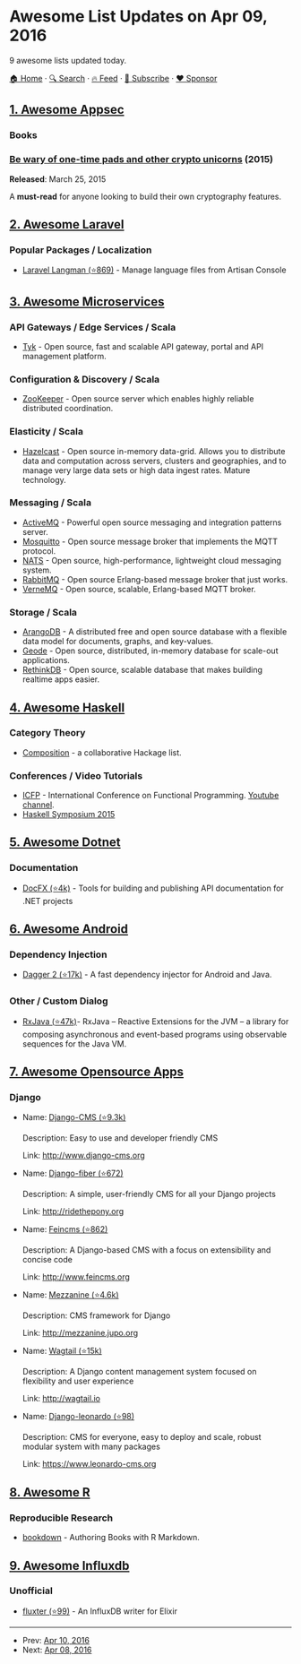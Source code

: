 # Awesome List Updates on Apr 09, 2016

9 awesome lists updated today.

[🏠 Home](/README.md) · [🔍 Search](https://www.trackawesomelist.com/search/) · [🔥 Feed](https://www.trackawesomelist.com/rss.xml) · [📮 Subscribe](https://trackawesomelist.us17.list-manage.com/subscribe?u=d2f0117aa829c83a63ec63c2f&id=36a103854c) · [❤️  Sponsor](https://github.com/sponsors/theowenyoung)



## [1. Awesome Appsec](/content/paragonie/awesome-appsec/README.md)

### Books

### [Be wary of one-time pads and other crypto unicorns](https://freedom-to-tinker.com/blog/jbonneau/be-wary-of-one-time-pads-and-other-crypto-unicorns/) (2015)

**Released**: March 25, 2015

A **must-read** for anyone looking to build their own cryptography features.

## [2. Awesome Laravel](/content/chiraggude/awesome-laravel/README.md)

### Popular Packages / Localization

*   [Laravel Langman (⭐869)](https://github.com/themsaid/laravel-langman) - Manage language files from Artisan Console

## [3. Awesome Microservices](/content/mfornos/awesome-microservices/README.md)

### API Gateways / Edge Services / Scala

*   [Tyk](https://tyk.io/) - Open source, fast and scalable API gateway, portal and API management platform.

### Configuration & Discovery / Scala

*   [ZooKeeper](https://zookeeper.apache.org/) - Open source server which enables highly reliable distributed coordination.

### Elasticity / Scala

*   [Hazelcast](http://hazelcast.org/) - Open source in-memory data-grid. Allows you to distribute data and computation across servers, clusters and geographies, and to manage very large data sets or high data ingest rates. Mature technology.

### Messaging / Scala

*   [ActiveMQ](http://activemq.apache.org/) - Powerful open source messaging and integration patterns server.
*   [Mosquitto](http://mosquitto.org/) - Open source message broker that implements the MQTT protocol.
*   [NATS](https://nats.io/) - Open source, high-performance, lightweight cloud messaging system.
*   [RabbitMQ](https://www.rabbitmq.com/) - Open source Erlang-based message broker that just works.
*   [VerneMQ](https://verne.mq) - Open source, scalable, Erlang-based MQTT broker.

### Storage / Scala

*   [ArangoDB](https://www.arangodb.com/) - A distributed free and open source database with a flexible data model for documents, graphs, and key-values.
*   [Geode](http://geode.incubator.apache.org/) - Open source, distributed, in-memory database for scale-out applications.
*   [RethinkDB](http://rethinkdb.com/) - Open source, scalable database that makes building realtime apps easier.

## [4. Awesome Haskell](/content/krispo/awesome-haskell/README.md)

### Category Theory

*   [Composition](http://hackage.haskell.org/packages/#cat:Composition) - a collaborative Hackage list.

### Conferences / Video Tutorials

*   [ICFP](http://www.icfpconference.org/) - International Conference on Functional Programming. [Youtube channel](https://www.youtube.com/channel/UCwRL68qZFfub1Ep1EScfmBw).
*   [Haskell Symposium 2015](https://www.youtube.com/playlist?list=PLnqUlCo055hV5dPC-4VWeXzhI8ooeTsVy)

## [5. Awesome Dotnet](/content/quozd/awesome-dotnet/README.md)

### Documentation

*   [DocFX (⭐4k)](https://github.com/dotnet/docfx) - Tools for building and publishing API documentation for .NET projects

## [6. Awesome Android](/content/JStumpp/awesome-android/README.md)

### Dependency Injection

*   [Dagger 2 (⭐17k)](https://github.com/google/dagger) - A fast dependency injector for Android and Java.

### Other / Custom Dialog

*   [RxJava (⭐47k)](https://github.com/ReactiveX/RxJava)- RxJava – Reactive Extensions for the JVM – a library for composing asynchronous and event-based programs using observable sequences for the Java VM.

## [7. Awesome Opensource Apps](/content/unicodeveloper/awesome-opensource-apps/README.md)

### Django

- Name: [Django-CMS (⭐9.3k)](https://github.com/divio/django-cms)

  Description: Easy to use and developer friendly CMS

  Link: <http://www.django-cms.org>


- Name: [Django-fiber (⭐672)](https://github.com/ridethepony/django-fiber)

  Description: A simple, user-friendly CMS for all your Django projects

  Link: <http://ridethepony.org>


- Name: [Feincms (⭐862)](https://github.com/feincms/feincms)

  Description: A Django-based CMS with a focus on extensibility and concise code

  Link: <http://www.feincms.org>


- Name: [Mezzanine (⭐4.6k)](https://github.com/stephenmcd/mezzanine)

  Description: CMS framework for Django

  Link: <http://mezzanine.jupo.org>


- Name: [Wagtail (⭐15k)](https://github.com/torchbox/wagtail)

  Description: A Django content management system focused on flexibility and user experience

  Link: <http://wagtail.io>


- Name: [Django-leonardo (⭐98)](https://github.com/django-leonardo/django-leonardo)

  Description: CMS for everyone, easy to deploy and scale, robust modular system with many packages

  Link: <https://www.leonardo-cms.org>



## [8. Awesome R](/content/qinwf/awesome-R/README.md)

### Reproducible Research

*   [bookdown](https://bookdown.org/) - Authoring Books with R Markdown.

## [9. Awesome Influxdb](/content/mark-rushakoff/awesome-influxdb/README.md)

### Unofficial

*   [fluxter (⭐99)](https://github.com/lexmag/fluxter) - An InfluxDB writer for Elixir

---

- Prev: [Apr 10, 2016](/content/2016/04/10/README.md)
- Next: [Apr 08, 2016](/content/2016/04/08/README.md)